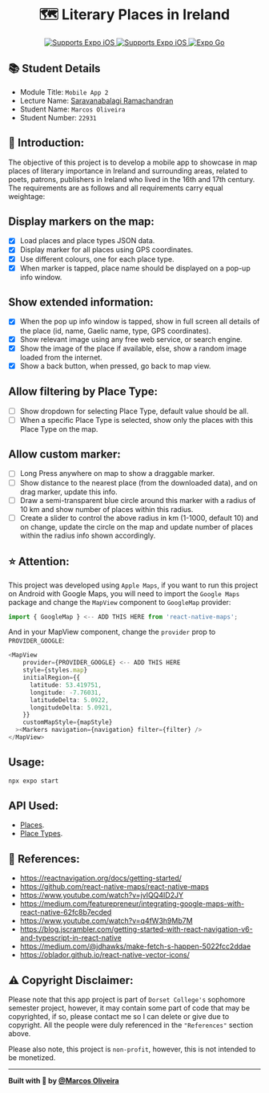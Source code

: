 <p align="center">
  <h1 align="center"> 🗺 Literary Places in Ireland</h1>
</p>

<p align="center">
   <a aria-label="Supports Expo iOS" href="https://img.shields.io/badge/iOS-4630EB.svg?style=flat-square&logo=APPLE&labelColor=999999&logoColor=fff" target="_blank"> <img alt="Supports Expo iOS" src="https://img.shields.io/badge/iOS-4630EB.svg?style=flat-square&logo=APPLE&labelColor=999999&logoColor=fff" />
  </a>
   <a aria-label="Supports Expo Android" href="https://img.shields.io/badge/Android-4630EB.svg?style=flat-square&logo=ANDROID&labelColor=A4C639&logoColor=fff" target="_blank"> <img alt="Supports Expo iOS" src="https://img.shields.io/badge/Android-4630EB.svg?style=flat-square&logo=ANDROID&labelColor=A4C639&logoColor=fff" />
  </a>
  <a aria-label="runs with Expo Go" href="https://docs.expo.dev/" target="_blank">
    <img alt="Expo Go" src="https://img.shields.io/badge/Runs%20with%20Expo%20Go-4630EB.svg?style=flat-square&logo=EXPO&labelColor=f3f3f3&logoColor=000" />
  </a>
</p>

## 📚 Student Details 
- Module Title: `Mobile App 2`
- Lecture Name: [Saravanabalagi Ramachandran](https://github.com/saravanabalagi) 
- Student Name: `Marcos Oliveira`
- Student Number: `22931`

## 📝 Introduction:
The objective of this project is to develop a mobile app to showcase in map places of literary importance in Ireland and surrounding areas, related to poets, patrons, publishers in Ireland who lived in the 16th and 17th century. The requirements are as follows and all requirements carry equal weightage:

## Display markers on the map:
- [x] Load places and place types JSON data.
- [x] Display marker for all places using GPS coordinates.
- [x] Use different colours, one for each place type.
- [x] When marker is tapped, place name should be displayed on a pop-up info window.

## Show extended information:
- [x] When the pop up info window is tapped, show in full screen all details of the place (id, name, Gaelic name, type, GPS coordinates).
- [x] Show relevant image using any free web service, or search engine.
- [x] Show the image of the place if available, else, show a random image loaded from the internet.
- [x] Show a back button, when pressed, go back to map view.

## Allow filtering by Place Type:
- [ ] Show dropdown for selecting Place Type, default value should be all.
- [ ] When a specific Place Type is selected, show only the places with this Place Type on the map.

## Allow custom marker:
- [ ] Long Press anywhere on map to show a draggable marker.
- [ ] Show distance to the nearest place (from the downloaded data), and on drag marker, update this info.
- [ ] Draw a semi-transparent blue circle around this marker with a radius of 10 km and show number of places within this radius.
- [ ] Create a slider to control the above radius in km (1-1000, default 10) and on change, update the circle on the map and update number of places within the radius info shown accordingly.

## ⭐️ Attention:
This project was developed using `Apple Maps`, if you want to run this project on Android with Google Maps, you will need to
import the `Google Maps` package and change the `MapView` component to `GoogleMap` provider:
```ts
import { GoogleMap } <-- ADD THIS HERE from 'react-native-maps'; 
```
And in your MapView component, change the `provider` prop to `PROVIDER_GOOGLE`:
```ts
<MapView
    provider={PROVIDER_GOOGLE} <-- ADD THIS HERE
    style={styles.map}
    initialRegion={{
      latitude: 53.419751,
      longitude: -7.76031,
      latitudeDelta: 5.0922,
      longitudeDelta: 5.0921,
    }}
    customMapStyle={mapStyle}
  ><Markers navigation={navigation} filter={filter} />
</MapView>
```

## Usage:
```js
npx expo start
```

## API Used:
- [Places](https://gist.githubusercontent.com/saravanabalagi/541a511eb71c366e0bf3eecbee2dab0a/raw/bb1529d2e5b71fd06760cb030d6e15d6d56c34b3/places.json).
- [Place Types](https://gist.githubusercontent.com/saravanabalagi/541a511eb71c366e0bf3eecbee2dab0a/raw/bb1529d2e5b71fd06760cb030d6e15d6d56c34b3/place_types.json).

## 🤝 References:
- https://reactnavigation.org/docs/getting-started/
- https://github.com/react-native-maps/react-native-maps
- https://www.youtube.com/watch?v=jvIQQ4ID2JY
- https://medium.com/featurepreneur/integrating-google-maps-with-react-native-62fc8b7ecded
- https://www.youtube.com/watch?v=q4fW3h9Mb7M
- https://blog.jscrambler.com/getting-started-with-react-navigation-v6-and-typescript-in-react-native
- https://medium.com/@jdhawks/make-fetch-s-happen-5022fcc2ddae
- https://oblador.github.io/react-native-vector-icons/


## ⚠️ Copyright Disclaimer:
Please note that this app project is part of `Dorset College's` sophomore semester project, however, it may contain some part of code that may be copyrighted, if so, please contact me so I can delete or give due to copyright. All the people were duly referenced in the `"References"` section above.

Please also note, this project is `non-profit`, however, this is not intended to be monetized.

---

<strong>Built with 💙 by [@Marcos Oliveira](https://www.linkedin.com/in/pgmarcosoliveira/)</strong>